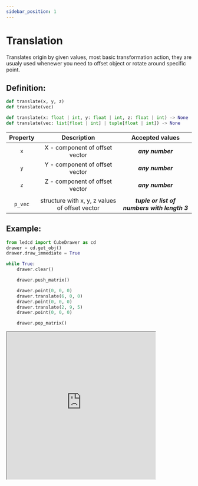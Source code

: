 ```yaml
---
sidebar_position: 1
---
```


# Translation

Translates origin by given values, most basic transformation action, they are usualy used whenewer you need to offset object or rotate around specific point.

## Definition:

```python title="Simplified definition"
def translate(x, y, z)
def translate(vec)
```

```python title="Complete definition"
def translate(x: float | int, y: float | int, z: float | int) -> None
def translate(vec: list[float | int] | tuple[float | int]) -> None
```

| Property |                  Description                   |               Accepted values                |
| :------: | :--------------------------------------------: | :------------------------------------------: |
|   `x`    |         X - component of offset vector         |               _**any number**_               |
|   `y`    |         Y - component of offset vector         |               _**any number**_               |
|   `z`    |         Z - component of offset vector         |               _**any number**_               |
|          |                                                |                                              |
| `p_vec`  | structure with x, y, z values of offset vector | _**tuple or list of numbers with length 3**_ |

## Example:

<div id="code_block_hidden" hidden></div>

```python
from ledcd import CubeDrawer as cd
drawer = cd.get_obj()
drawer.draw_immediate = True

while True:
    drawer.clear()

    drawer.push_matrix()

    drawer.point(0, 0, 0)
    drawer.translate(6, 0, 0)
    drawer.point(0, 0, 0)
    drawer.translate(2, 9, 5)
    drawer.point(0, 0, 0)

    drawer.pop_matrix()
```

<script>
  let translations_on_load = () => {
    (() => {
      document["ind_line_map"] = new Object();
      document.ind_line_map[0] = 5;
      document.ind_line_map[1] = 9;
      document.ind_line_map[2] = 10;
      document.ind_line_map[3] = 11;
      document.ind_line_map[4] = 12;
      document.ind_line_map[5] = 13;

      document.ind_line_map[6] = 15;

      window.addEventListener("message", function (e) {
          if (e.data == document.cur_state || e.data < 0)
            return;
          
          const tmp = document.querySelectorAll("#code_block_hidden ~ div .token-line")[document.ind_line_map[document.cur_state]];
          if (tmp)
            if (tmp.classList.contains("active_code_line"))
              tmp.classList.remove("active_code_line")

          document.cur_state = e.data;
          const tmp1 = document.querySelectorAll("#code_block_hidden ~ div .token-line")[document.ind_line_map[document.cur_state]];
          if (tmp1)
            tmp1.classList.add("active_code_line")
          
      }, false);


    })()
  }
</script>

<iframe src="https://cube.trycubic.com/examples/translation/index.html" width="80%" height="400" id="translation_example" load="translations_on_load()">
  <p>Your browser does not support iframes.</p>
</iframe>
